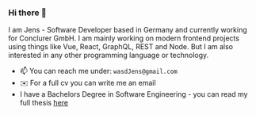 ### Hi there 👋

I am Jens - Software Developer based in Germany and currently working for Conclurer GmbH. I am mainly working on modern frontend projects using things like Vue, React, GraphQL, REST and Node. But I am also interested in any other programming language or technology. 

- 📫 You can reach me under: `wasdJens@gmail.com`
- ✉️ For a full cv you can write me an email
- I have a Bachelors Degree in Software Engineering - you can read my full thesis [here](https://github.com/wasdJens/bachelorthesis_jens_reiner)
